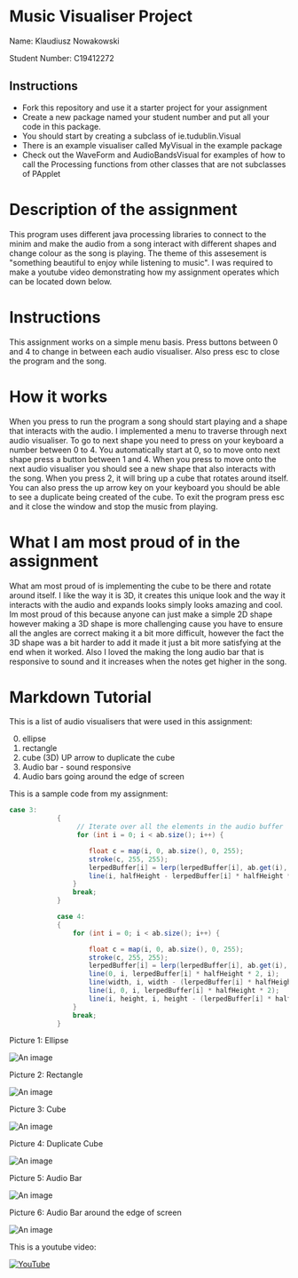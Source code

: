 # Music Visualiser Project

Name: Klaudiusz Nowakowski

Student Number: C19412272

## Instructions
- Fork this repository and use it a starter project for your assignment
- Create a new package named your student number and put all your code in this package.
- You should start by creating a subclass of ie.tudublin.Visual
- There is an example visualiser called MyVisual in the example package
- Check out the WaveForm and AudioBandsVisual for examples of how to call the Processing functions from other classes that are not subclasses of PApplet

# Description of the assignment
This program uses different java processing libraries to connect to the minim and make the audio from a song interact with different shapes and change colour as the song is playing. The theme of this assesement is "something beautiful to enjoy while listening to music". I was required to make a youtube video demonstrating how my assignment operates which can be located down below.

# Instructions
This assignment works on a simple menu basis. Press buttons between 0 and 4 to change in between each audio visualiser. Also press esc to close the program and the song.

# How it works
When you press to run the program a song should start playing and a shape that interacts with the audio. I implemented a menu to traverse through next audio visualiser. To go to next shape you need to press on your keyboard a number between 0 to 4. You automatically start at 0, so to move onto next shape press a button between 1 and 4. When you press to move onto the next audio visualiser you should see a new shape that also interacts with the song. When you press 2, it will bring up a cube that rotates around itself. You can also press the up arrow key on your keyboard you should be able to see a duplicate being created of the cube. To exit the program press esc and it close the window and stop the music from playing. 

# What I am most proud of in the assignment
What am most proud of is implementing the cube to be there and rotate around itself. I like the way it is 3D, it creates this unique look and the way it interacts with the audio and expands looks simply looks amazing and cool. Im most proud of this because anyone can just make a simple 2D shape however making a 3D shape is more challenging cause you have to ensure all the angles are correct making it a bit more difficult, however the fact the 3D shape was a bit harder to add it made it just a bit more satisfying at the end when it worked. Also I loved the making the long audio bar that is responsive to sound and it increases when the notes get higher in the song.

# Markdown Tutorial

This is a list of audio visualisers that were used in this assignment:

0. ellipse
1. rectangle
2. cube (3D) UP arrow to duplicate the cube
3. Audio bar - sound responsive
4. Audio bars going around the edge of screen





This is a sample code from my assignment:

```Java
case 3:
            {
                 // Iterate over all the elements in the audio buffer
                 for (int i = 0; i < ab.size(); i++) {

                    float c = map(i, 0, ab.size(), 0, 255);
                    stroke(c, 255, 255);
                    lerpedBuffer[i] = lerp(lerpedBuffer[i], ab.get(i), 0.1f);        
                    line(i, halfHeight - lerpedBuffer[i] * halfHeight * 2, i, halfHeight + lerpedBuffer[i] * halfHeight * 2);
                }        
                break;
            }

            case 4:
            {
                for (int i = 0; i < ab.size(); i++) {

                    float c = map(i, 0, ab.size(), 0, 255);
                    stroke(c, 255, 255);
                    lerpedBuffer[i] = lerp(lerpedBuffer[i], ab.get(i), 0.1f);        
                    line(0, i, lerpedBuffer[i] * halfHeight * 2, i);
                    line(width, i, width - (lerpedBuffer[i] * halfHeight * 2), i);
                    line(i, 0, i, lerpedBuffer[i] * halfHeight * 2);
                    line(i, height, i, height - (lerpedBuffer[i] * halfHeight * 2));
                }        
                break;
            } 
```



Picture 1: Ellipse

![An image](images/circle.jpg)

Picture 2: Rectangle

![An image](images/rect.jpg)

Picture 3: Cube

![An image](images/cube.jpg)

Picture 4: Duplicate Cube

![An image](images/cube2.jpg)

Picture 5: Audio Bar

![An image](images/audio1.jpg)

Picture 6: Audio Bar around the edge of screen

![An image](images/audio2.jpg)


This is a youtube video:

[![YouTube](https://gyazo.com/2df28ff7980ef410cf99acf4c2c350ce)](https://youtu.be/EjRn8QV-8LU)


